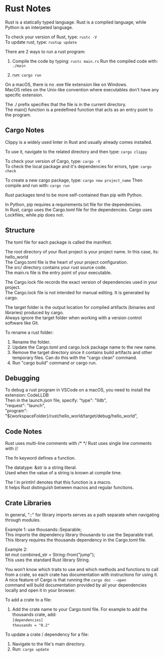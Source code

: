 <h1 align="left"><strong>Rust Notes</strong></h1>
Rust is a statically typed language.  
Rust is a compiled language, while Python is an interpeted language.

To check your version of Rust, type: `rustc -V`  
To update rust, type: `rustup update`  

There are 2 ways to run a rust program:
1) Compile the code by typing: `rustc main.rs`
Run the compiled code with: `./main`

2) run: `cargo run`

On a macOS, there is no .exe file extension like on Windows.  
MacOS relies on the Unix-like convention where executables don't have any specific extension.

The ./ prefix specifies that the file is in the current directory.  
The main() function is a predefined function that acts as an entry point to the program.

<h2 align="left"><strong>Cargo Notes</strong></h2>
Clippy is a widely used linter in Rust and usually already comes installed.  

To use it, navigate to the related directory and then type: `cargo clippy`

To check your version of Cargo, type: `cargo -V`  
To check the local package and it's dependencies for errors, type: `cargo check`  

To create a new cargo package, type: `cargo new project_name`
Then compile and run with: `cargo run`

Rust packages tend to be more self-contained than pip with Python.

In Python, pip requires a requirements.txt file for the dependencies.  
In Rust, cargo uses the Cargo.toml file for the dependencies. Cargo uses Lockfiles, while pip does not.

<h2 align="left"><strong>Structure</strong></h2>
The toml file for each package is called the manifest.

The root directory of your Rust project is your project name. In this case, its: hello_world  
The Cargo.toml file is the heart of your project configuration.  
The src/ directory contains your rust source code.  
The main.rs file is the entry point of your executable.

The Cargo.lock file records the exact version of dependencies used in your project.  
The Cargo.lock file is not intended for manual editing. It is generated by cargo.  

The target folder is the output location for compiled artifacts (binaries and libraries) produced by cargo.  
Always ignore the target folder when working with a version control software like Git.

To rename a rust folder:
1) Rename the folder.
2) Update the Cargo.toml and cargo.lock package name to the new name.
3) Remove the target directory since it contains build artifacts and other temporary files.
Can do this with the "cargo clean" command.
4) Run "cargo build" command or cargo run.

<h2 align="left"><strong>Debugging</strong></h2>

To debug a rust program in VSCode on a macOS, you need to install the extension: CodeLLDB  
Then in the launch.json file, specify:
"type": "lldb",  
"request": "launch",  
"program": "${workspaceFolder}/rust/hello_world/target/debug/hello_world",

<h2 align="left"><strong>Code Notes</strong></h2>
Rust uses multi-line comments with /* */  
Rust uses single line comments with //

The fn keyword defines a function.  

The datatype: &str is a string literal.  
Used when the value of a string is known at compile time.

The ! in println! denotes that this function is a macro.  
It helps Rust distinguish between macros and regular functions.

<h2 align="left"><strong>Crate Libraries</strong></h2>
In general, "::" for library imports serves as a path separate when navigating through modules.  

Example 1:
use thousands::Separable;  
This imports the dependency library thousands to use the Separable trait.  
This library requires the thousands dependency in the Cargo.toml file.  

Example 2:  
let mut combined_str = String::from("jump");  
This uses the standard Rust library String.  

You won’t know which traits to use and which methods and functions to call from a crate, so each crate has documentation with instructions for using it.  
A nice feature of Cargo is that running the `cargo doc --open`  
command will build documentation provided by all your dependencies locally and open it in your browser.

To add a crate to a file:
1) Add the crate name to your Cargo.toml file.
For example to add the thousands crate, add:  
`[dependencies]`  
`thousands = "0.2"`

To update a crate / dependency for a file:
1) Navigate to the file's main directory.
2) Run: `cargo update`
